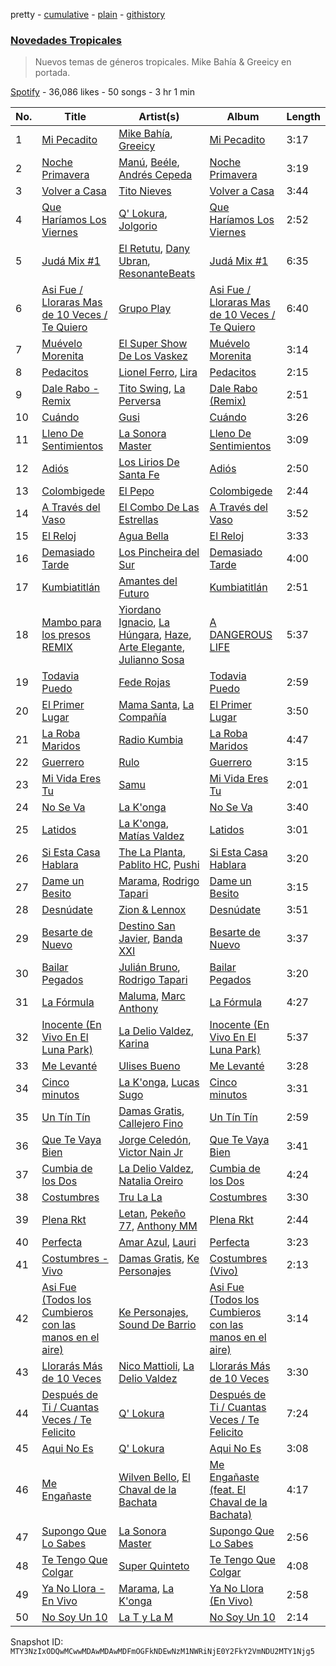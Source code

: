 pretty - [cumulative](/playlists/cumulative/37i9dQZF1DXatk5BgNhCd7.md) - [plain](/playlists/plain/37i9dQZF1DXatk5BgNhCd7) - [githistory](https://github.githistory.xyz/mackorone/spotify-playlist-archive/blob/main/playlists/plain/37i9dQZF1DXatk5BgNhCd7)

### [Novedades Tropicales](https://open.spotify.com/playlist/37i9dQZF1DXatk5BgNhCd7)

> Nuevos temas de géneros tropicales\. Mike Bahía & Greeicy en portada.

[Spotify](https://open.spotify.com/user/spotify) - 36,086 likes - 50 songs - 3 hr 1 min

| No. | Title | Artist(s) | Album | Length |
|---|---|---|---|---|
| 1 | [Mi Pecadito](https://open.spotify.com/track/5yrbKnKL9mKC61StX948w1) | [Mike Bahía](https://open.spotify.com/artist/1phfTBIocBW3UwqcYjaEN6), [Greeicy](https://open.spotify.com/artist/5dbaLmK5SHLLg8Z4CcTJpX) | [Mi Pecadito](https://open.spotify.com/album/2YsZcOI0c1Eyo0JlDAGwXD) | 3:17 |
| 2 | [Noche Primavera](https://open.spotify.com/track/2k27NZDlbYUf2Dfh7C2CQg) | [Manú](https://open.spotify.com/artist/3iyr6xJPyHx8ptqqzMHDVE), [Beéle](https://open.spotify.com/artist/7a0XAaPaK2aDSqa8p3QnC7), [Andrés Cepeda](https://open.spotify.com/artist/49Z1AvGeUaBSanPaOmplK6) | [Noche Primavera](https://open.spotify.com/album/6lI8JL80iNP4A8qzlGNqTG) | 3:19 |
| 3 | [Volver a Casa](https://open.spotify.com/track/7DgLzDFLp5GcsYuZWJSmNL) | [Tito Nieves](https://open.spotify.com/artist/4vOycwLXdkMMzpZW04VW5m) | [Volver a Casa](https://open.spotify.com/album/60bE7gawbgeAnOsbeCAMaX) | 3:44 |
| 4 | [Que Haríamos Los Viernes](https://open.spotify.com/track/2yCHNfgE1Fv7XvUHuylxmP) | [Q' Lokura](https://open.spotify.com/artist/7dlkBH23ERFXxuNoMHq94Y), [Jolgorio](https://open.spotify.com/artist/43SEoQ5rWEMSH4GeYC8zeM) | [Que Haríamos Los Viernes](https://open.spotify.com/album/5Nd7F84xr2g6puSKXSMS9q) | 2:52 |
| 5 | [Judá Mix \#1](https://open.spotify.com/track/2lR4pVb0yc3gKzSBFRgjuA) | [El Retutu](https://open.spotify.com/artist/3WSePpVeFAwNAI4vQc19rG), [Dany Ubran](https://open.spotify.com/artist/4rqJW6ntCEEaX1JJFuyBIs), [ResonanteBeats](https://open.spotify.com/artist/5ylAqVd1BdG432FwfH8wRj) | [Judá Mix \#1](https://open.spotify.com/album/6KQQFEATtO4abU1rlr7TnW) | 6:35 |
| 6 | [Asi Fue / Lloraras Mas de 10 Veces / Te Quiero](https://open.spotify.com/track/5PDjNRHHWb31OL09yfX1rT) | [Grupo Play](https://open.spotify.com/artist/2PFG7Z9o7dUTCCVAuzZYJS) | [Asi Fue / Lloraras Mas de 10 Veces / Te Quiero](https://open.spotify.com/album/2UBWfidfb9slANGxBGUjkq) | 6:40 |
| 7 | [Muévelo Morenita](https://open.spotify.com/track/6zzr9MBpXMRsnciXZMKAfP) | [El Super Show De Los Vaskez](https://open.spotify.com/artist/5RN0qzNnwv5WsXSNiDjuio) | [Muévelo Morenita](https://open.spotify.com/album/7mEqoBnZhlfB6JSNH9RVvI) | 3:14 |
| 8 | [Pedacitos](https://open.spotify.com/track/3oE3m87poec2KAZyTV6JOA) | [Lionel Ferro](https://open.spotify.com/artist/7eCV5haSJZFNswFd6asIZp), [Lira](https://open.spotify.com/artist/1kyy6AW7C6Rr2jrYwz95Gi) | [Pedacitos](https://open.spotify.com/album/2E4VapcOiqFynmYEqWDRpD) | 2:15 |
| 9 | [Dale Rabo \- Remix](https://open.spotify.com/track/4arnQPM6xxTjnN514cTKtb) | [Tito Swing](https://open.spotify.com/artist/5ZXCD32JVeJ08JNuWz5USb), [La Perversa](https://open.spotify.com/artist/4UcGO4hOufILa9qGd3KOCo) | [Dale Rabo \(Remix\)](https://open.spotify.com/album/5lI0GI7RNtFdvdtXDbuCBi) | 2:51 |
| 10 | [Cuándo](https://open.spotify.com/track/4cQBl4skiG56RMGpu1diV3) | [Gusi](https://open.spotify.com/artist/7GMRarEViKQmiTUMFZtrfe) | [Cuándo](https://open.spotify.com/album/7AFKnMLumDXDJlCr1N3pvp) | 3:26 |
| 11 | [Lleno De Sentimientos](https://open.spotify.com/track/0K5fWh0hew9OK22bIB7SAU) | [La Sonora Master](https://open.spotify.com/artist/34ncxwjKmuXtfWo8wh91sL) | [Lleno De Sentimientos](https://open.spotify.com/album/1XUEwQ0NYJgjEDRCNYYD7I) | 3:09 |
| 12 | [Adiós](https://open.spotify.com/track/5rIewB5uXyUw42wl8In96o) | [Los Lirios De Santa Fe](https://open.spotify.com/artist/75ykMrcaF4136KUIbcxBP7) | [Adiós](https://open.spotify.com/album/4DhZqdch56n31HBVYdbaTq) | 2:50 |
| 13 | [Colombigede](https://open.spotify.com/track/0R0qr3Z9lTnj4m9Ps1K0WJ) | [El Pepo](https://open.spotify.com/artist/2zCQFd804DNH07QAI3xa25) | [Colombigede](https://open.spotify.com/album/7xyaRZlwo6OOIZA6zDlfAt) | 2:44 |
| 14 | [A Través del Vaso](https://open.spotify.com/track/2TT4Whi1imhzHnGyhqwHPh) | [El Combo De Las Estrellas](https://open.spotify.com/artist/3a1bkJS7AQnJ8KGvf9hFiN) | [A Través del Vaso](https://open.spotify.com/album/6G0zquonlLOooG2H7g288W) | 3:52 |
| 15 | [El Reloj](https://open.spotify.com/track/2G1OyOLunyp3bhq7pgNXhQ) | [Agua Bella](https://open.spotify.com/artist/4HKgCyUZMpl41vzhVXdhNy) | [El Reloj](https://open.spotify.com/album/4WT66jLpJz4G4oydzXZAYH) | 3:33 |
| 16 | [Demasiado Tarde](https://open.spotify.com/track/13AxJPiBMQQoGlzF7CUA9I) | [Los Pincheira del Sur](https://open.spotify.com/artist/1BnQrx8p0bHBpidjIGq26z) | [Demasiado Tarde](https://open.spotify.com/album/4j6YGCGE9A4bRF8utrPDPI) | 4:00 |
| 17 | [Kumbiatitlán](https://open.spotify.com/track/4vaWxrk1kcNB7PUYVHfy3G) | [Amantes del Futuro](https://open.spotify.com/artist/6dFvUQyg4lryyquleOuUO0) | [Kumbiatitlán](https://open.spotify.com/album/2WzGrCeOlVVBFGm3S2Qop7) | 2:51 |
| 18 | [Mambo para los presos REMIX](https://open.spotify.com/track/32S3QjNBmT2F8dHLJ0RNDQ) | [Yiordano Ignacio](https://open.spotify.com/artist/4GzcC1X5GRX9ndJ5TXIk2C), [La Húngara](https://open.spotify.com/artist/7xtnpHS34mLlxGZDVUBHSU), [Haze](https://open.spotify.com/artist/77iZVjeYoYSl5P0K9mIiUE), [Arte Elegante](https://open.spotify.com/artist/1F6ZW5IEGN0HB9LTtldRq0), [Julianno Sosa](https://open.spotify.com/artist/4IC2X34tZmHG3VfTbpzvwL) | [A DANGEROUS LIFE](https://open.spotify.com/album/0Zxo1M6ia1dcGy0pu23Jyb) | 5:37 |
| 19 | [Todavia Puedo](https://open.spotify.com/track/41hzqZAergCc4pMGZMuWIO) | [Fede Rojas](https://open.spotify.com/artist/0xJhZwxGtFJ6n5ZAJbVAEe) | [Todavia Puedo](https://open.spotify.com/album/5FR35rf7mdeNxHyLVlR8Q3) | 2:59 |
| 20 | [El Primer Lugar](https://open.spotify.com/track/11ZNOxpz7nJYii451LnvKp) | [Mama Santa](https://open.spotify.com/artist/4yfN6I5gIxbvuSCWEgM3SW), [La Compañía](https://open.spotify.com/artist/2l0EE0CaJBlsQVQAegc8yS) | [El Primer Lugar](https://open.spotify.com/album/0GaXT62le34TxJCmTTvdPw) | 3:50 |
| 21 | [La Roba Maridos](https://open.spotify.com/track/4BCM1AChX6Vz9GIBSJSTPH) | [Radio Kumbia](https://open.spotify.com/artist/1qBL49tg9Qs3WkTIl4zSWF) | [La Roba Maridos](https://open.spotify.com/album/2KnsSsxKDu1l4KniytLN8E) | 4:47 |
| 22 | [Guerrero](https://open.spotify.com/track/5nkVcCo7uXqAFKEwsDjZRu) | [Rulo](https://open.spotify.com/artist/1hESVb5p8cUHjbj9YzfklQ) | [Guerrero](https://open.spotify.com/album/5MKSbEuB3QPRPKwAtavmwc) | 3:15 |
| 23 | [Mi Vida Eres Tu](https://open.spotify.com/track/4PsnIz3whBZv0Kt8ZxdTo6) | [Samu](https://open.spotify.com/artist/2MYjRxbaWRfUkrNNRAuCDC) | [Mi Vida Eres Tu](https://open.spotify.com/album/2cEHjCkX8Trk11yu7mYbXs) | 2:01 |
| 24 | [No Se Va](https://open.spotify.com/track/44VMZB1D8fovWxdDIwIPo6) | [La K'onga](https://open.spotify.com/artist/3ghRXw2nUEH2THaL82hw8R) | [No Se Va](https://open.spotify.com/album/7Cn5f97ZxIoUwstXEtWaTJ) | 3:40 |
| 25 | [Latidos](https://open.spotify.com/track/2WFrChyI5KlmxunG45Sqws) | [La K'onga](https://open.spotify.com/artist/3ghRXw2nUEH2THaL82hw8R), [Matías Valdez](https://open.spotify.com/artist/6SGCqG5HEr5gFZR9ct8wID) | [Latidos](https://open.spotify.com/album/307d2X9AdbxbyFd008xmn7) | 3:01 |
| 26 | [Si Esta Casa Hablara](https://open.spotify.com/track/2F3j0BgLcRjuAd7gAvrlQp) | [The La Planta](https://open.spotify.com/artist/4oZolC0sCwCAKqsNXfRlVS), [Pablito HC](https://open.spotify.com/artist/3VGOer5eApPF1qsyYXlMFT), [Pushi](https://open.spotify.com/artist/1l6UgL5G16tId4qoYH8qJn) | [Si Esta Casa Hablara](https://open.spotify.com/album/7JTFZ8I4RPHodlhmX2faiP) | 3:20 |
| 27 | [Dame un Besito](https://open.spotify.com/track/2Vl1IkovKwtLBAVUdOqZ0a) | [Marama](https://open.spotify.com/artist/4GepMkTgrIZECoCC55vqjW), [Rodrigo Tapari](https://open.spotify.com/artist/1wkImvL5XLLhrNcmX7sVt4) | [Dame un Besito](https://open.spotify.com/album/2KephD8YhQRMfagIcLI7r8) | 3:15 |
| 28 | [Desnúdate](https://open.spotify.com/track/3lAPRVmezONEzjHgzOvh5m) | [Zion & Lennox](https://open.spotify.com/artist/21451j1KhjAiaYKflxBjr1) | [Desnúdate](https://open.spotify.com/album/5uLpJ330k49clXLzxyhHrf) | 3:51 |
| 29 | [Besarte de Nuevo](https://open.spotify.com/track/1PczfOVE5UmwuvfwrECK7J) | [Destino San Javier](https://open.spotify.com/artist/26EVG2B9cd0c1gAfDsA7uW), [Banda XXI](https://open.spotify.com/artist/4She1focTkX0pwpJUtS5eo) | [Besarte de Nuevo](https://open.spotify.com/album/4zOshueWkMPBgfEoi74sXf) | 3:37 |
| 30 | [Bailar Pegados](https://open.spotify.com/track/00GhrZUHzp034GsWIoe4pb) | [Julián Bruno](https://open.spotify.com/artist/4GiUBU5qC374SE66G2wYY2), [Rodrigo Tapari](https://open.spotify.com/artist/1wkImvL5XLLhrNcmX7sVt4) | [Bailar Pegados](https://open.spotify.com/album/320kx3PZT50c3SwV1EwnJf) | 3:20 |
| 31 | [La Fórmula](https://open.spotify.com/track/5Fh9fyHRnSwKLo4asG6fEX) | [Maluma](https://open.spotify.com/artist/1r4hJ1h58CWwUQe3MxPuau), [Marc Anthony](https://open.spotify.com/artist/4wLXwxDeWQ8mtUIRPxGiD6) | [La Fórmula](https://open.spotify.com/album/5BMotNmzFRoGABaWM6YFI2) | 4:27 |
| 32 | [Inocente \(En Vivo En El Luna Park\)](https://open.spotify.com/track/6qM2i722HNgqvpNBwYzKIk) | [La Delio Valdez](https://open.spotify.com/artist/3tzacGOmngxUV8W8lU9h3Q), [Karina](https://open.spotify.com/artist/1QZuAtDYNrk2QMogJulsyq) | [Inocente \(En Vivo En El Luna Park\)](https://open.spotify.com/album/2HsF8RzCLIH8Mz5dt1mSrf) | 5:37 |
| 33 | [Me Levanté](https://open.spotify.com/track/0VyS8re7IhTDbpZmKrKfv2) | [Ulises Bueno](https://open.spotify.com/artist/2UqRkW2wfEkZmyvKyTTv2W) | [Me Levanté](https://open.spotify.com/album/2mHs7EdBXg7dMkFvDMZC9d) | 3:28 |
| 34 | [Cinco minutos](https://open.spotify.com/track/4M7gtZi4Tai6gJMIkNzWcC) | [La K'onga](https://open.spotify.com/artist/3ghRXw2nUEH2THaL82hw8R), [Lucas Sugo](https://open.spotify.com/artist/0WnP62TjkFfRrt52yE8zcX) | [Cinco minutos](https://open.spotify.com/album/2q2u75ecRs9D2IhKY2bo1R) | 3:31 |
| 35 | [Un Tín Tín](https://open.spotify.com/track/2gRN8dGLqnpj0TKoGE8sb5) | [Damas Gratis](https://open.spotify.com/artist/3YeBTR1Q1rUxKguz4jP6UV), [Callejero Fino](https://open.spotify.com/artist/6GRwwWAtmusrgAL5JF9Dfr) | [Un Tín Tín](https://open.spotify.com/album/4a5QcsvWyKziBN7cNw1E5b) | 2:59 |
| 36 | [Que Te Vaya Bien](https://open.spotify.com/track/1tgtt55t1gFpq84UCAoXSN) | [Jorge Celedón](https://open.spotify.com/artist/7rNbdH4pgrnwguvzxhA2Ek), [Victor Nain Jr](https://open.spotify.com/artist/6L89Apk33SwlxIPUwDOnf7) | [Que Te Vaya Bien](https://open.spotify.com/album/5yRi7QGU76Cd9DrMVUpGX6) | 3:41 |
| 37 | [Cumbia de los Dos](https://open.spotify.com/track/00IwtGTu7A1SJRs6g2445Q) | [La Delio Valdez](https://open.spotify.com/artist/3tzacGOmngxUV8W8lU9h3Q), [Natalia Oreiro](https://open.spotify.com/artist/0Uit4gta4PrT7HvUe8W2Xo) | [Cumbia de los Dos](https://open.spotify.com/album/7L3WNcm7mLtYU2D11t7wXi) | 4:24 |
| 38 | [Costumbres](https://open.spotify.com/track/6gCcOzq4uy8VQktaBzx7wy) | [Tru La La](https://open.spotify.com/artist/1EsaxlwSz9CLqVRjZYnP3H) | [Costumbres](https://open.spotify.com/album/4jX7jBxxmd04LdZB35Hg2r) | 3:30 |
| 39 | [Plena Rkt](https://open.spotify.com/track/2cOcNId9bPrHwIVuq5sJme) | [Letan](https://open.spotify.com/artist/14LqX7WKEinOwg1VZcM1xE), [Pekeño 77](https://open.spotify.com/artist/5eIRbSES1yeGSBuqZ4xvuD), [Anthony MM](https://open.spotify.com/artist/3L0TDlLE2v4lWjz5vw3vE8) | [Plena Rkt](https://open.spotify.com/album/5QXEiMJOD1b4tTzhEEdzln) | 2:44 |
| 40 | [Perfecta](https://open.spotify.com/track/6ENJrMm3Kxj6pZKGGB3DLI) | [Amar Azul](https://open.spotify.com/artist/04TVfWdJWbfH0FOT2zA1Tg), [Lauri](https://open.spotify.com/artist/5DkMnet9UIBiZY5TlAPsKo) | [Perfecta](https://open.spotify.com/album/4t1mtvtgdEtwlfen0Ks7yp) | 3:23 |
| 41 | [Costumbres \- Vivo](https://open.spotify.com/track/6HT88WDVwEJiHEbPuQ5XcB) | [Damas Gratis](https://open.spotify.com/artist/3YeBTR1Q1rUxKguz4jP6UV), [Ke Personajes](https://open.spotify.com/artist/06Q5VlSAku57lFzyME3HrM) | [Costumbres \(Vivo\)](https://open.spotify.com/album/5bF1CFdbRtYvsCbVro137h) | 2:13 |
| 42 | [Asi Fue \(Todos los Cumbieros con las manos en el aire\)](https://open.spotify.com/track/1TqVbvwPmESLvgkueeJI4V) | [Ke Personajes](https://open.spotify.com/artist/06Q5VlSAku57lFzyME3HrM), [Sound De Barrio](https://open.spotify.com/artist/6jz0DkcaOtGlaNOA67rzIU) | [Asi Fue \(Todos los Cumbieros con las manos en el aire\)](https://open.spotify.com/album/1jnDr8K9IxgrZM94g6fXD1) | 3:14 |
| 43 | [Llorarás Más de 10 Veces](https://open.spotify.com/track/10VUJfqV8GGuJovH0x9Q4e) | [Nico Mattioli](https://open.spotify.com/artist/6WVAHhEnELJ0NI11yZu9j1), [La Delio Valdez](https://open.spotify.com/artist/3tzacGOmngxUV8W8lU9h3Q) | [Llorarás Más de 10 Veces](https://open.spotify.com/album/5NmYayaP0sr0anmXO9D8hz) | 3:30 |
| 44 | [Después de Ti / Cuantas Veces / Te Felicito](https://open.spotify.com/track/7b4hZRdUXRgCWJxQZhA7Kf) | [Q' Lokura](https://open.spotify.com/artist/7dlkBH23ERFXxuNoMHq94Y) | [Después de Ti / Cuantas Veces / Te Felicito](https://open.spotify.com/album/1wGqGNxHO2R8jIYNh3Y6TF) | 7:24 |
| 45 | [Aqui No Es](https://open.spotify.com/track/7xUuyJLGZg0osGSxhlI8MV) | [Q' Lokura](https://open.spotify.com/artist/7dlkBH23ERFXxuNoMHq94Y) | [Aqui No Es](https://open.spotify.com/album/39ONwIdsefek7bPlFV75an) | 3:08 |
| 46 | [Me Engañaste](https://open.spotify.com/track/6Ep2ZXUC4ZYS2NXIr4DXxp) | [Wilven Bello](https://open.spotify.com/artist/6cJpv2M7hjes1BxCIfqq8B), [El Chaval de la Bachata](https://open.spotify.com/artist/4RnIr0AAau1SBJMbjJ9poC) | [Me Engañaste \(feat\. El Chaval de la Bachata\)](https://open.spotify.com/album/0g48BLurUk50j2joPWvJjS) | 4:17 |
| 47 | [Supongo Que Lo Sabes](https://open.spotify.com/track/5dAL0O82jo2JmrbvJy1JIu) | [La Sonora Master](https://open.spotify.com/artist/34ncxwjKmuXtfWo8wh91sL) | [Supongo Que Lo Sabes](https://open.spotify.com/album/796xVq92wShgvMHqEi96Xn) | 2:56 |
| 48 | [Te Tengo Que Colgar](https://open.spotify.com/track/7mlrQGbACpp5PtgQdQLpWu) | [Super Quinteto](https://open.spotify.com/artist/4ArkxyeBPg8alE9CcBf86X) | [Te Tengo Que Colgar](https://open.spotify.com/album/1HsROrvuqMY4ElvJbr0T4y) | 4:08 |
| 49 | [Ya No Llora \- En Vivo](https://open.spotify.com/track/0wW9gBzVnskOA1xqDXvsVb) | [Marama](https://open.spotify.com/artist/4GepMkTgrIZECoCC55vqjW), [La K'onga](https://open.spotify.com/artist/3ghRXw2nUEH2THaL82hw8R) | [Ya No Llora \(En Vivo\)](https://open.spotify.com/album/587zI6AqCzZv9ZItyl8h6S) | 2:58 |
| 50 | [No Soy Un 10](https://open.spotify.com/track/3S3WhDTKcVtuRfWfJulLuE) | [La T y La M](https://open.spotify.com/artist/1FxPMQ9A0882eNDx3ZkD6B) | [No Soy Un 10](https://open.spotify.com/album/1w15wkI8Fnelrb4dMkCiFr) | 2:14 |

Snapshot ID: `MTY3NzIxODQwMCwwMDAwMDAwMDFmOGFkNDEwNzM1NWRiNjE0Y2FkY2VmNDU2MTY1Njg5`

